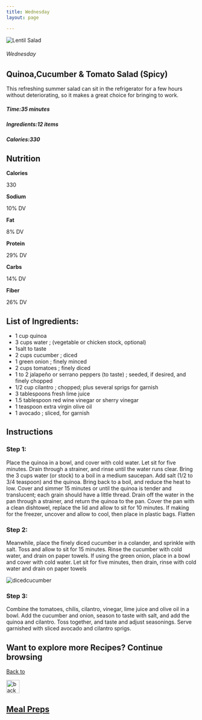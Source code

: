 ```yaml
---
title: Wednesday
layout: page 

---
```


<div class="recipe-pages">
    <div class="square">
        <div class="recipe-img"> <img src="/images/mealprep/quinoasalad.png" alt="Lentil Salad"></div>
        <div class="recipe-info">
            <h6>Wednesday</h6>
            <h2>Quinoa,Cucumber & Tomato Salad (Spicy)</h2>
            <p>This refreshing summer salad can sit in the refrigerator for a few hours without deteriorating, so it makes a great choice for bringing to work. </p>
            <h5>Time:<strong>35 minutes</strong> </h5>
            <h5>Ingredients:<strong>12 items</strong></h5>
            <h5>Calories:<strong>330</strong></h5>

   </div>
  </div>
</div>

<div class="ingredients-body">
    <h2>Nutrition</h2>
    <div class="nutrition">
        <div class="n-cards calories">
            <div class="n-container">
                <b>Calories</b>
                <p>330</p>

  </div>
        </div>
        <div class="n-cards sodium">
            <div class="n-container">
                <b>Sodium</b>
                <p>10% DV</p>
            </div>
        </div>
        <div class="n-cards fat">
            <div class="n-container">
                <b>Fat</b>
                <p>8% DV</p>
            </div>
        </div>
        <div class="n-cards protein">
            <div class="n-container">
                <b>Protein</b>
                <p>29% DV</p>
            </div>
        </div>
        <div class="n-cards carbs">
            <div class="n-container">
                <b>Carbs</b>
                <p>14% DV</p>
            </div>
        </div>
        <div class="n-cards fiber">
            <div class="n-container">
                <b>Fiber</b>
                <p>26% DV</p>
            </div>
        </div>
    </div>
    <div class="Ingredients">
        <h2>List of Ingredients:</h2>
        <ul class="ing-list">
            <li>1 cup quinoa</li>
            <li>3 cups water ; (vegetable or chicken stock, optional)
            </li>
            <li>1salt to taste</li>
            <li>2 cups cucumber ; diced</li>
            <li>1 green onion ; finely minced</li>
            <li>2 cups tomatoes ; finely diced</li>
            <li>1 to 2 jalapeño or serrano peppers (to taste) ; seeded, if desired, and finely chopped</li>
            <li>1/2 cup cilantro ; chopped; plus several sprigs for garnish</li>
            <li>3 tablespoons fresh lime juice</li>
            <li>1.5 tablespoon red wine vinegar or sherry vinegar</li>
            <li>1 teaspoon extra virgin olive oil</li>
            <li>1 avocado ; sliced, for garnish</li>
        </ul>
    </div>
  <div class="instructions">
        <h2>Instructions</h2>
        <h3>Step 1:</h3>
              <p>Place the quinoa in a bowl, and cover with cold water. Let sit for five minutes. Drain through a strainer, and rinse until the water runs clear. Bring the 3 cups water (or stock) to a boil in a medium saucepan. Add salt (1/2 to 3/4 teaspoon) and the quinoa. Bring back to a boil, and reduce the heat to low. Cover and simmer 15 minutes or until the quinoa is tender and translucent; each grain should have a little thread. Drain off the water in the pan through a strainer, and return the quinoa to the pan. Cover the pan with a clean dishtowel, replace the lid and allow to sit for 10 minutes. If making for the freezer, uncover and allow to cool, then place in plastic bags. Flatten </p>

   <h3>Step 2:</h3>
        <p>Meanwhile, place the finely diced cucumber in a colander, and sprinkle with salt. Toss and allow to sit for 15 minutes. Rinse the cucumber with cold water, and drain on paper towels. If using the green onion, place in a bowl and cover with cold water. Let sit for five minutes, then drain, rinse with cold water and drain on paper towels </p>
        <img src="/images/mealprep/dicedcucumber.png" alt="dicedcucumber">
        <h3>Step 3:</h3>
        <p>Combine the tomatoes, chilis, cilantro, vinegar, lime juice and olive oil in a bowl. Add the cucumber and onion, season to taste with salt, and add the quinoa and cilantro. Toss together, and taste and adjust seasonings. Serve garnished with sliced avocado and cilantro sprigs. </p>


  <section class="back-to">
            <h2>Want to explore more Recipes? Continue browsing</h2>
            <a href="/mealprep/">
                <div class="back-button">
                    <p>Back to </p><img src="/images/back.png" alt="back" width="35">
                    <h2>Meal Preps</h2>
                </div>
            </a>
        </section>
    </div>
</div>
